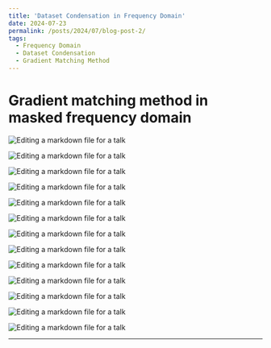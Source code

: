 ```yaml
---
title: 'Dataset Condensation in Frequency Domain'
date: 2024-07-23
permalink: /posts/2024/07/blog-post-2/
tags:
  - Frequency Domain
  - Dataset Condensation
  - Gradient Matching Method
---
```


Gradient matching method in masked frequency domain
======

![Editing a markdown file for a talk](/FreD/슬라이드1.PNG)

![Editing a markdown file for a talk](/FreD/슬라이드2.PNG)

![Editing a markdown file for a talk](/FreD/슬라이드3.PNG)

![Editing a markdown file for a talk](/FreD/슬라이드4.PNG)

![Editing a markdown file for a talk](/FreD/슬라이드5.PNG)

![Editing a markdown file for a talk](/FreD/슬라이드6.PNG)

![Editing a markdown file for a talk](/FreD/슬라이드7.PNG)

![Editing a markdown file for a talk](/FreD/슬라이드8.PNG)

![Editing a markdown file for a talk](/FreD/슬라이드9.PNG)

![Editing a markdown file for a talk](/FreD/슬라이드10.PNG)

![Editing a markdown file for a talk](/FreD/슬라이드11.PNG)

![Editing a markdown file for a talk](/FreD/슬라이드12.PNG)

![Editing a markdown file for a talk](/FreD/슬라이드13.PNG)

------
